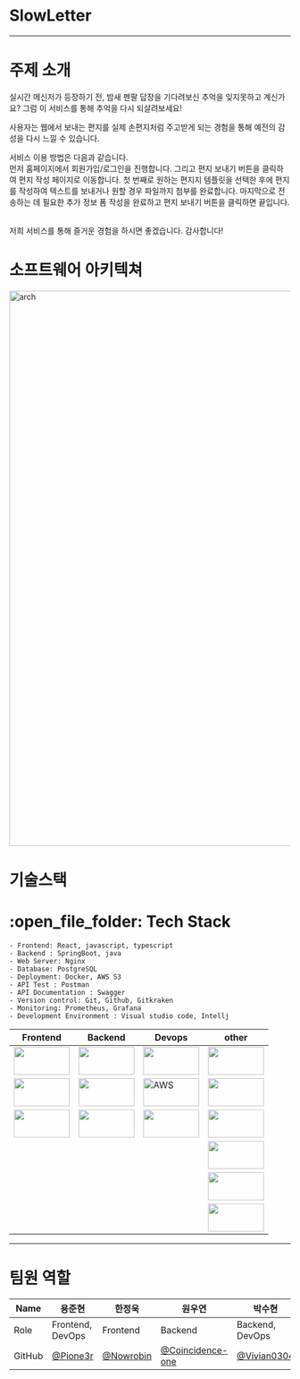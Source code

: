 # SlowLetter
<hr/>
<h1>주제 소개</h1>
<p>실시간 메신저가 등장하기 전, 밤새 펜팔 답장을 기다려보신 추억을 잊지못하고 계신가요?
그럼 이 서비스를 통해 추억을 다시 되살려보세요!

사용자는 웹에서 보내는 편지를 실제 손편지처럼 주고받게 되는 경험을 통해 예전의 감성을 다시 느낄 수 있습니다.

서비스 이용 방법은 다음과 같습니다.
<br>
먼저 홈페이지에서 회원가입/로그인을 진행합니다. 그리고 편지 보내기 버튼을 클릭하여 편지 작성 페이지로 이동합니다. 첫 번째로 원하는 편지지 템플릿을 선택한 후에 편지를 작성하여 텍스트를 보내거나 원할 경우 파일까지 첨부를 완료합니다. 마지막으로 전송하는 데 필요한 추가 정보 폼 작성을 완료하고 편지 보내기 버튼을 클릭하면 끝입니다.
  
<br>
저희 서비스를 통해 즐거운 경험을 하시면 좋겠습니다. 감사합니다!
</p>
<h1>소프트웨어 아키텍쳐</h1>
<img width="992" alt="arch" src="https://user-images.githubusercontent.com/93856060/192429473-c20ba492-3899-43aa-8e93-2cde2ef5a1fb.png">
<h1>기술스택</h1>
<h1>:open_file_folder: Tech Stack</h1>

```
- Frontend: React, javascript, typescript
- Backend : SpringBoot, java
- Web Server: Nginx
- Database: PostgreSQL
- Deployment: Docker, AWS S3
- API Test : Postman
- API Documentation : Swagger
- Version control: Git, Github, Gitkraken
- Monitoring: Prometheus, Grafana
- Development Environment : Visual studio code, Intellj
```

|Frontend|Backend|Devops|other|
|---|---|---|---|
|<img src="https://img.shields.io/badge/React-61DAFB?style=for-the-badge&logo=React&logoColor=FFFFFF" width="100px" height="50px">|<img src="https://img.shields.io/badge/SpringBoot-6DB33F?style=for-the-badge&logo=SpringBoot&logoColor=FFFFFF" width="100px" height="50px" padding="100px" style=for-the-badge>|<img src="https://img.shields.io/badge/Nginx-009639?style=for-the-badge&logo=Nginx&logoColor=FFFFFF" width="100px" height="50px">|<img src="https://img.shields.io/badge/Postman-FF6C37?style=for-the-badge&logo=Postman&logoColor=FFFFFF" width="100px" height="50px">|
|<img src="https://img.shields.io/badge/Javascript-F7DF1E?style=for-the-badge&logo=Javascript&logoColor=FFFFFF" width="100px" height="50px">|<img src="https://img.shields.io/badge/Java-007396?style=for-the-badge&logo=OpenJDK&logoColor=white" width="100px" height="50px">|<img alt="AWS" src="https://img.shields.io/badge/Amazon AWS-f7f7f7?style=for-the-badge&logo=Amazon AWS&logoColor=f89400" width="100px" height="50px">|<img src="https://img.shields.io/badge/GIT-F05032?style=for-the-badge&logo=Git&logoColor=FFFFFF" width="100px" height="50px">||
|<img src="https://img.shields.io/badge/Typescript-3178C6?style=for-the-badge&logo=Typescript&logoColor=FFFFFF" width="100px" height="50px">|<img src="https://img.shields.io/badge/PostgreSQL-4169E1?style=for-the-badge&logo=PostgreSQL&logoColor=FFFFFF" width="100px" height="50px">|<img src="https://img.shields.io/badge/Docker-2496ED?style=for-the-badge&logo=Docker&logoColor=FFFFFF" width="100px" height="50px">|<img src="https://img.shields.io/badge/GITHUB-black?style=for-the-badge&logo=GITHUB&logoColor=FFFFFF" width="100px" height="50px">|
||||<img src="https://img.shields.io/badge/VSCODE-007ACC?style=for-the-badge&logo=VISUALSTUDIOCODE&logoColor=FFFFFF" width="100px" height="50px">|
||||<img src="https://img.shields.io/badge/SLACK-4A154B?style=for-the-badge&logo=SLACK&logoColor=FFFFFF" width="100px" height="50px">|
||||<img src="https://img.shields.io/badge/NOTION-000000?style=for-the-badge&logo=NOTION&logoColor=FFFFFF" width="100px" height="50px">|

<hr/>
<h1>팀원 역할</h1>

|Name|용준현|한정욱|원우연|박수현|김현진|
|---|---|---|---|---|---|
|Role|Frontend, DevOps|Frontend|Backend|Backend, DevOps|Backend|
|GitHub|[@Pione3r](https://github.com/pione3r)|[@Nowrobin](https://github.com/nowrobin)|[@Coincidence-one](https://github.com/coincidence-one)|[@Vivian0304](https://github.com/vivian0304)|[@Hyeonjin9819](https://github.com/hyeonjin9819)|
